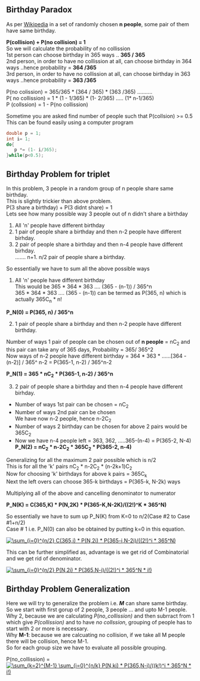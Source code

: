 ## Birthday Paradox
As per [Wikipedia](https://en.wikipedia.org/wiki/Birthday_problem) in a set of randomly chosen __n people__, some pair of them have same birthday.  

__P(collision) + P(no collision) = 1__  
So we will calculate the probability of no collission   
1st person can choose birthday in 365 ways .. __365 / 365__  
2nd person, in order to have no collission at all, can choose birthday in 364 ways ..hence probability = __364 /365__  
3rd person, in order to have no collission at all, can choose birthday in 363 ways ..hence probability = __363 /365__  

P(no colission) = 365/365 * (364 / 365) * (363 /365) ..........  
P( no collission) = 1 * (1 - 1/365) * (1- 2/365) ..... (1* n-1/365)  
P (collssion) = 1 - P(no collission)  

Sometime you are asked find number of people such that P(collsion) >= 0.5  
This can be found easily using a computer program  

```c
double p = 1;
int i= 1;
do{
   p *= (1- i/365);
}while(p<0.5);
```
## Birthday Problem for triplet
In this problem, 3 people in a random group of n people share same birthday.  
This is slightly trickier than above problem.  
P(3 share a birthday) + P(3 didnt share) = 1  
Lets see how many possible way 3 people out of n didn't share a birthday  
1. All 'n' people have different birthday
2. 1 pair of people share a birthday and then n-2 people have different birhday.  
3. 2 pair of people share a birthday and then n-4 people have different birhday.  
.......
n+1. n/2 pair of people share a birthday.

So essentially we have to sum all the above possible ways  
1. All 'n' people have different birthday  
This would be 365 * 364 * 363 .... (365 - (n-1)) / 365^n  
365 * 364 * 363 .... (365 - (n-1)) can be termed as P(365, n)  which is actually 365C<sub>n</sub>  * n!  

**P_N(0) = P(365, n) / 365^n**  

2. 1 pair of people share a birthday and then n-2 people have different birthday.  

Number of ways 1 pair of people can be chosen out of **__n people__** = nC<sub>2</sub> and this pair can take any of 365 days, Probability = 365/ 365^2   
Now ways of n-2 people have different birthday   = 364 * 363 * ......[364 - (n-2)] / 365^ n-2 = P(365-1, n-2) / 365^n-2  

**P_N(1) = 365 * nC<sub>2</sub> * P(365-1, n-2) / 365^n**  

3. 2 pair of people share a birthday and then n-4 people have different birhday.  

- Number of ways 1st pair can be chosen  = nC<sub>2</sub>
- Number of ways 2nd pair can be chosen  
    We have now n-2 people, hence n-2C<sub>2</sub>  
- Number of ways 2 birthday can be chosen for above 2 pairs would be 365C<sub>2</sub>  
- Now we have n-4 people left = 363, 362, .....365-(n-4) = P(365-2, N-4)  
**P_N(2) = nC<sub>2</sub> * n-2C<sub>2</sub> * 365C<sub>2</sub> * P(365-2, n-4)**  


Generalizing for all the maximum 2 pair possible which is n/2  
This is for all the 'k' pairs nC<sub>2</sub> * n-2C<sub>2</sub> * (n-2k+1)C<sub>2</sub>  
Now for choosing 'k' birthdays for above k pairs = 365C<sub>k</sub>  
Next the left overs can choose 365-k birthdays = P(365-k, N-2k) ways  

Multiplying all of the above and cancelling denominator to numerator  

**P_N(K) = C(365,K) * P(N,2K) * P(365-K,N-2K)/((2!)^K * 365^N)**    

So essentially we have to sum up P_N(K) from K=0 to n/2(Case #2 to Case #1+n/2)  
Case # 1 i.e. P_N(0) can also be obtained by putting k=0 in this equation.  

<a href="https://www.codecogs.com/eqnedit.php?latex=\sum_{i=0}^{n/2}&space;C(365,i)&space;*&space;P(N,2i)&space;*&space;P(365-i,N-2i)/((2!)^i&space;*&space;365^N)" target="_blank"><img src="https://latex.codecogs.com/gif.latex?\sum_{i=0}^{n/2}&space;C(365,i)&space;*&space;P(N,2i)&space;*&space;P(365-i,N-2i)/((2!)^i&space;*&space;365^N)" title="\sum_{i=0}^{n/2} C(365,i) * P(N,2i) * P(365-i,N-2i)/((2!)^i * 365^N)" /></a>  

This can be further simplified as, advantage is we get rid of Combinatorial and we get rid of denominator.  

<a href="https://www.codecogs.com/eqnedit.php?latex=\sum_{i=0}^{n/2}&space;P(N,2i)&space;*&space;P(365,N-i)/((2!)^i&space;*&space;365^N&space;*&space;i!)" target="_blank"><img src="https://latex.codecogs.com/gif.latex?\sum_{i=0}^{n/2}&space;P(N,2i)&space;*&space;P(365,N-i)/((2!)^i&space;*&space;365^N&space;*&space;i!)" title="\sum_{i=0}^{n/2} P(N,2i) * P(365,N-i)/((2!)^i * 365^N * i!)" /></a>  

## Birthday Problem Generalization

Here we will try to generalize the problem i.e.  __*M*__  can share same birthday.  
So we start with first gorup of 2 people, 3 people ... and upto M-1 people.  
Why 2, because we are calculating  *P(no_collission)* and then subrract from 1 which give *P(collission)*
and to have *no collssion*, grouping of people has to start with 2 or more is necessary.    
Why __M-1__: because we are calcuating no collision, if we take all M people there will be collision, hence M-1.  
So for each group size we have to evaluate all possible grouping.  

P(no_collission) = <a href="https://www.codecogs.com/eqnedit.php?latex=\sum_{k=2}^{M-1}&space;\sum_{i=0}^{n/k}&space;P(N,ki)&space;*&space;P(365,N-i)/((k!)^i&space;*&space;365^N&space;*&space;i!)" target="_blank"><img src="https://latex.codecogs.com/gif.latex?\sum_{k=2}^{M-1}&space;\sum_{i=0}^{n/k}&space;P(N,ki)&space;*&space;P(365,N-i)/((k!)^i&space;*&space;365^N&space;*&space;i!)" title="\sum_{k=2}^{M-1} \sum_{i=0}^{n/k} P(N,ki) * P(365,N-i)/((k!)^i * 365^N * i!)" /></a>    

